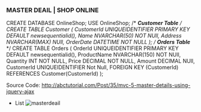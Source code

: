 ### MASTER DEAIL | SHOP ONLINE

CREATE DATABASE OnlineShop;
USE OnlineShop;
/* *****Customer Table***** */
CREATE TABLE Customer
(
	CustomerId UNIQUEIDENTIFIER PRIMARY KEY DEFAULT newsequentialid(),
	Name NVARCHAR(50) NOT NUll,
	Address NVARCHAR(MAX) NUll,
	OrderDate DATETIME NOT NULL
);
/* *****Orders Table***** */
CREATE TABLE Orders
(
	OrderId UNIQUEIDENTIFIER PRIMARY KEY DEFAULT newsequentialid(),
	ProductName NVARCHAR(150) NOT NUll,
	Quantity INT NOT NULL,
	Price DECIMAL NOT NULL,
	Amount DECIMAL NUll,
	CustomerId UNIQUEIDENTIFIER Not Null,
	FOREIGN KEY (CustomerId) REFERENCES Customer(CustomerId)
);

Source Code: http://abctutorial.com/Post/35/mvc-5-master-details-using-jquery-ajax

- List 
![masterdeail](https://user-images.githubusercontent.com/42701669/78566198-121c1f00-7849-11ea-8879-c1abd6ca606b.PNG)

